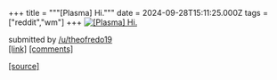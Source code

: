 +++
title = """[Plasma] Hi."""
date = 2024-09-28T15:11:25.000Z
tags = ["reddit","wm"]
+++
[![[Plasma] Hi.](https://preview.redd.it/4ct326w8gkrd1.png?width=640&crop=smart&auto=webp&s=b5976c6f322709014823832af30df62b54d4509a "[Plasma] Hi.")](https://www.reddit.com/r/unixporn/comments/1frgeyw/plasma_hi/)

submitted by [/u/theofredo19](https://www.reddit.com/user/theofredo19)  
[\[link\]](https://i.redd.it/4ct326w8gkrd1.png) [\[comments\]](https://www.reddit.com/r/unixporn/comments/1frgeyw/plasma_hi/)

[[source]](https://www.reddit.com/r/unixporn/comments/1frgeyw/plasma_hi/)
